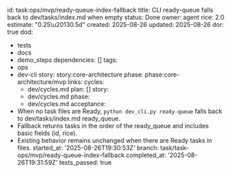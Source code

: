 id: task:ops/mvp/ready-queue-index-fallback
title: CLI ready-queue falls back to dev/tasks/index.md when empty
status: Done
owner: agent
rice: 2.0
estimate: "0.25\u20130.5d"
created: 2025-08-26
updated: 2025-08-26
dor: true
dod:
- tests
- docs
- demo_steps
dependencies: []
tags:
- ops
- dev-cli
story: story:core-architecture
phase: phase:core-architecture/mvp
links:
  cycles:
  - dev/cycles.md
  plan: []
  story:
  - dev/cycles.md
  phase:
  - dev/cycles.md
acceptance:
- When no task files are Ready, `python dev_cli.py ready-queue` falls back to dev/tasks/index.md
  ready_queue.
- Fallback returns tasks in the order of the ready_queue and includes basic fields
  (id, rice).
- Existing behavior remains unchanged when there are Ready tasks in files.
started_at: '2025-08-26T19:30:53Z'
branch: task/task-ops/mvp/ready-queue-index-fallback
completed_at: '2025-08-26T19:31:59Z'
tests_passed: true